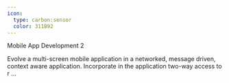 ```yaml
---
icon:
  type: carbon:sensor
  color: 311B92
---
```

Mobile App Development 2

Evolve a multi-screen mobile application in a networked, message driven, context aware application. Incorporate in the application two-way access to r ... 
